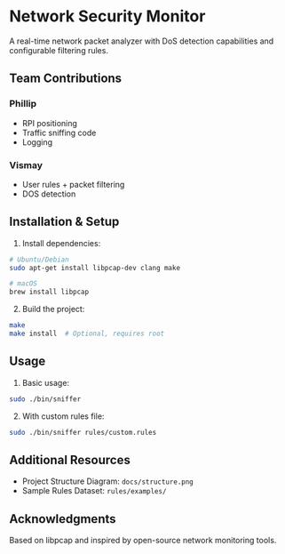 # Network Security Monitor

A real-time network packet analyzer with DoS detection capabilities and configurable filtering rules.

## Team Contributions

### Phillip

- RPI positioning
- Traffic sniffing code
- Logging

### Vismay

- User rules + packet filtering
- DOS detection

## Installation & Setup

1. Install dependencies:

```bash
# Ubuntu/Debian
sudo apt-get install libpcap-dev clang make

# macOS
brew install libpcap
```

2. Build the project:

```bash
make
make install  # Optional, requires root
```

## Usage

1. Basic usage:

```bash
sudo ./bin/sniffer
```

2. With custom rules file:

```bash
sudo ./bin/sniffer rules/custom.rules
```

## Additional Resources

- Project Structure Diagram: `docs/structure.png`
- Sample Rules Dataset: `rules/examples/`

## Acknowledgments

Based on libpcap and inspired by open-source network monitoring tools.
